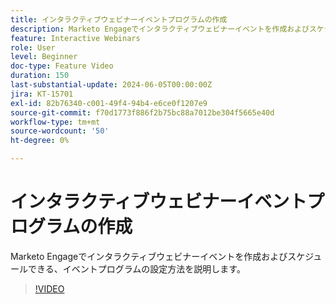 ```yaml
---
title: インタラクティブウェビナーイベントプログラムの作成
description: Marketo Engageでインタラクティブウェビナーイベントを作成およびスケジュールできる、イベントプログラムの設定方法を説明します。
feature: Interactive Webinars
role: User
level: Beginner
doc-type: Feature Video
duration: 150
last-substantial-update: 2024-06-05T00:00:00Z
jira: KT-15701
exl-id: 82b76340-c001-49f4-94b4-e6ce0f1207e9
source-git-commit: f70d1773f886f2b75bc88a7012be304f5665e40d
workflow-type: tm+mt
source-wordcount: '50'
ht-degree: 0%

---
```


# インタラクティブウェビナーイベントプログラムの作成

Marketo Engageでインタラクティブウェビナーイベントを作成およびスケジュールできる、イベントプログラムの設定方法を説明します。

>[!VIDEO](https://video.tv.adobe.com/v/3429639/?learn=on)
